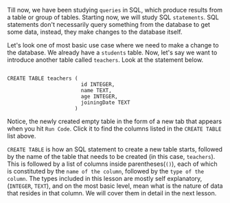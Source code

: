 Till now, we have been studying `queries` in SQL, which produce results from a table or group of tables. Starting now, we will study SQL `statements`. SQL statements don't necessarily query something from the database to get some data, instead, they make changes to the database itself.

Let's look one of most basic use case where we need to make a change to the database. We already have a `students` table. Now, let's say we want to introduce another table called `teachers`. Look at the statement below.

<Editor lang="sql" dbName="students3-v1.db" focusTableAfterRun="teachers">
<code>
CREATE TABLE teachers (
                        id INTEGER,
                        name TEXT,
                        age INTEGER,
                        joiningDate TEXT
                      )
</code>
</Editor>

Notice, the newly created empty table in the form of a new tab that appears when you hit `Run Code`. Click it to find the columns listed in the `CREATE TABLE` list above.

`CREATE TABLE` is how an SQL statement to create a new table starts, followed by the name of the table that needs to be created (in this case, `teachers`). This is followed by a list of columns inside parentheses(`()`), each of which is constituted by the `name of the column`, followed by the `type of the column`. The types included in this lesson are mostly self explanatory, (`INTEGER`, `TEXT`), and on the most basic level, mean what is the nature of data that resides in that column. We will cover them in detail in the next lesson.